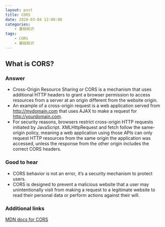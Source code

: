 ```yaml
---
layout: post
title: CORS
date: 2020-03-04 12:00:00
categories:
    - 基础知识
tags:
    - CORS
    - 基础知识
---
```


## What is CORS?

### Answer

- Cross-Origin Resource Sharing or CORS is a mechanism that uses additional HTTP headers to grant a browser permission to access resources from a server at an origin different from the website origin.
- An example of a cross-origin request is a web application served from http://mydomain.com that uses AJAX to make a request for http://yourdomain.com.
- For security reasons, browsers restrict cross-origin HTTP requests initiated by JavaScript. XMLHttpRequest and fetch follow the same-origin policy, meaning a web application using those APIs can only request HTTP resources from the same origin the application was accessed, unless the response from the other origin includes the correct CORS headers.

### Good to hear

- CORS behavior is not an error,  it’s a security mechanism to protect users.
- CORS is designed to prevent a malicious website that a user may unintentionally visit from making a request to a legitimate website to read their personal data or perform actions against their will.

### Additional links
[MDN docs for CORS](https://developer.mozilla.org/en-US/docs/Web/HTTP/CORS)

